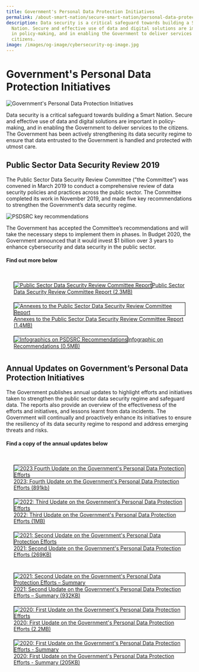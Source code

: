 ```yaml
---
title: Government's Personal Data Protection Initiatives
permalink: /about-smart-nation/secure-smart-nation/personal-data-protection-initiatives/
description: Data security is a critical safeguard towards building a Smart
  Nation. Secure and effective use of data and digital solutions are important
  in policy-making, and in enabling the Government to deliver services to the
  citizens.
image: /images/og-image/cybersecurity-og-image.jpg
---
```

# Government's Personal Data Protection Initiatives
![Government's Personal Data Protection Initiatives](/images/abt-smart-nation/government’s_pdpi_1920px.jpeg)

Data security is a critical safeguard towards building a Smart Nation. Secure and effective use of data and digital solutions are important in policy-making, and in enabling the Government to deliver services to the citizens. The Government has been actively strengthening its data security regime to ensure that data entrusted to the Government is handled and protected with utmost care.

## Public Sector Data Security Review 2019

The Public Sector Data Security Review Committee (”the Committee”) was convened in March 2019 to conduct a comprehensive review of data security policies and practices across the public sector. The Committee completed its work in November 2019, and made five key recommendations to strengthen the Government’s data security regime.

![PSDSRC key recommendations](/images/abt-smart-nation/psdsrc-key-recommendation.png)

The Government has accepted the Committee’s recommendations and will take the necessary steps to implement them in phases. In Budget 2020, the Government announced that it would invest $1 billion over 3 years to enhance cybersecurity and data security in the public sector.
 
#### Find out more below

<div class="row" style="padding: 20px 0px 0px 0px;">

<div class="col" style="padding: 10px 20px 10px 20px;"><a href="/files/publications/psdsrc-main-report-nov2019.pdf" target="_blank"><img style="border:1px solid black;" src="/images/abt-smart-nation/psdsrc-main-report-nov2019-1.jpg" alt="Public Sector Data Security Review Committee Report">Public Sector Data Security Review Committee Report (2.3MB)</a></div>

<div class="col" style="padding: 10px 20px 10px 20px;"><a href="/files/publications/annexes-to-the-psdsrc-final-report.pdf" target="_blank"><img style="border:1px solid black;" src="/images/abt-smart-nation/annexes-to-the-psdsrc-final-report-cover.jpg" alt="Annexes to the Public Sector Data Security Review Committee Report">Annexes to the Public Sector Data Security Review Committee Report (1.4MB)</a></div>	

<div class="col" style="padding: 10px 20px 10px 20px;"><a href="/files/abt-smart-nation/psdsrc-infographic.pdf" target="_blank"><img style="border:1px solid black;" src="/images/abt-smart-nation/psdsrc-infographic-cover.jpg" alt="Infographics on PSDSRC Recommendations">Infographic on Recommendations (0.5MB)</a></div>

</div>
 
## Annual Updates on Government’s Personal Data Protection Initiatives

The Government publishes annual updates to highlight efforts and initiatives taken to strengthen the public sector data security regime and safeguard data. The reports also provide an overview of the effectiveness of the efforts and initiatives, and lessons learnt from data incidents. The Government will continually and proactively enhance its initiatives to ensure the resiliency of its data security regime to respond and address emerging threats and risks.

#### Find a copy of the annual updates below

<div class="row" style="padding: 20px 0px 0px 0px;">

<div class="col" style="padding: 10px 20px 10px 20px;"><a href="/files/publications/2023:%20fourth%20update%20on%20the%20government's%20personal%20data%20protection%20efforts.pdf" target="_blank"><img style="border:1px solid black;" src="/images/abt-smart-nation/2023-fourth-update-on-data-protection-efforts-cover.png" alt="2023 Fourth Update on the Government's Personal Data Protection Efforts">2023: Fourth Update on the Government's Personal Data Protection Efforts (891kb)</a></div>

<div class="col" style="padding: 10px 20px 10px 20px;"><a href="/files/publications/govt%20personal%20data%20protection%20efforts%202022.pdf" target="_blank"><img style="border:1px solid black;" src="/images/abt-smart-nation/2022-third-update-on-data-protection-efforts-cover.jpg" alt="2022: Third Update on the Government's Personal Data Protection Efforts">2022: Third Update on the Government's Personal Data Protection Efforts (1MB)</a></div>

<div class="col" style="padding: 10px 20px 10px 20px;"><a href="/files/publications/government-personal-data-protection-efforts-2021.pdf" target="_blank"><img style="border:1px solid black;" src="/images/abt-smart-nation/2021-report-update-on-pdprc.png" alt="2021: Second Update on the Government's Personal Data Protection Efforts">2021: Second Update on the Government's Personal Data Protection Efforts (269KB)</a></div>	

</div>

<div class="row" style="padding: 20px 0px 0px 0px;">

<div class="col" style="padding: 10px 20px 10px 20px;"><a href="/files/publications/government-personal-data-protection-efforts-2021-summary.pdf" target="_blank"><img style="border:1px solid black;" src="/images/abt-smart-nation/government-personal-data-protection-efforts-2021-summary-cover.jpg" alt="2021: Second Update on the Government's Personal Data Protection Efforts – Summary">2021: Second Update on the Government's Personal Data Protection Efforts – Summary (932KB)</a></div>
	
<div class="col" style="padding: 10px 20px 10px 20px;"><a href="/files/publications/annual-update-on-govt-personal-data-protection-efforts-2020.pdf" target="_blank"><img style="border:1px solid black;" src="/images/abt-smart-nation/annual-update-on-govt-personal-data-protection-efforts-2020-cover.jpg" alt="2020: First Update on the Government's Personal Data Protection Efforts">2020: First Update on the Government's Personal Data Protection Efforts (2.2MB)</a></div>

<div class="col" style="padding: 10px 20px 10px 20px;"><a href="/files/publications/annual-update-on-govt-personal-data-protection-efforts-nov2020-summary.pdf" target="_blank"><img style="border:1px solid black;" src="/images/abt-smart-nation/annual-update-on-govt-personal-data-protection-efforts-nov2020-summary_cover.jpg" alt="2020: First Update on the Government's Personal Data Protection Efforts - Summary">2020: First Update on the Government's Personal Data Protection Efforts - Summary (205KB)</a></div>	

</div>